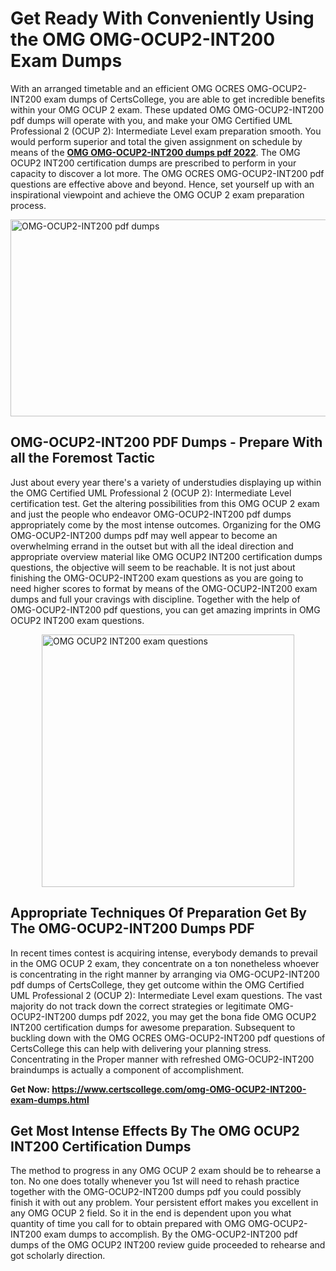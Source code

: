 <h1><strong>Get Ready With Conveniently Using the OMG OMG-OCUP2-INT200 Exam Dumps&nbsp;</strong></h1>
<p><span style="font-weight: 400;">With an arranged timetable and an efficient OMG OCRES OMG-OCUP2-INT200 exam dumps of CertsCollege, you are able to get incredible benefits within your OMG OCUP 2 exam. These updated OMG OMG-OCUP2-INT200 pdf dumps will operate with you, and make your OMG Certified UML Professional 2 (OCUP 2): Intermediate Level exam preparation smooth. You would perform superior and total the given assignment on schedule by means of the <strong><a href="https://www.certscollege.com/omg-OMG-OCUP2-INT200-exam-dumps.html">OMG OMG-OCUP2-INT200 dumps pdf 2022</a></strong>. The OMG OCUP2 INT200 certification dumps are prescribed to perform in your capacity to discover a lot more. The OMG OCRES OMG-OCUP2-INT200 pdf questions are effective above and beyond. Hence, set yourself up with an inspirational viewpoint and achieve the OMG OCUP 2 exam preparation process.&nbsp;</span></p>
<p><span style="font-weight: 400;"><img style="display: block; margin-left: auto; margin-right: auto;" src="https://i.ibb.co/CPDK3ps/Yellow-and-Blue-Initiative-Blog-Banner.png" alt="OMG-OCUP2-INT200 pdf dumps" width="559" height="315" /></span></p>
<h2><strong>OMG-OCUP2-INT200 PDF Dumps - Prepare With all the Foremost Tactic</strong></h2>
<p><span style="font-weight: 400;">Just about every year there's a variety of understudies displaying up within the OMG Certified UML Professional 2 (OCUP 2): Intermediate Level certification test. Get the altering possibilities from this OMG OCUP 2 exam and just the people who endeavor OMG-OCUP2-INT200 pdf dumps appropriately come by the most intense outcomes. Organizing for the OMG OMG-OCUP2-INT200 dumps pdf may well appear to become an overwhelming errand in the outset but with all the ideal direction and appropriate overview material like OMG OCUP2 INT200 certification dumps questions, the objective will seem to be reachable. It is not just about finishing the OMG-OCUP2-INT200 exam questions as you are going to need higher scores to format by means of the OMG-OCUP2-INT200 exam dumps and full your cravings with discipline. Together with the help of OMG-OCUP2-INT200 pdf questions, you can get amazing imprints in OMG OCUP2 INT200 exam questions.</span></p>
<p><span style="font-weight: 400;"><a href="https://tinyurl.com/y9d8zo8g"><img style="display: block; margin-left: auto; margin-right: auto;" src="https://i.ibb.co/9tMrhdY/Teacher-Appreciation-Invitation.png" alt="OMG OCUP2 INT200 exam questions " width="404" height="404" /></a></span></p>
<h2><strong>Appropriate Techniques Of Preparation Get By The OMG-OCUP2-INT200 Dumps PDF</strong></h2>
<p><span style="font-weight: 400;">In recent times contest is acquiring intense, everybody demands to prevail in the OMG OCUP 2 exam, they concentrate on a ton nonetheless whoever is concentrating in the right manner by arranging via OMG-OCUP2-INT200 pdf dumps of CertsCollege, they get outcome within the OMG Certified UML Professional 2 (OCUP 2): Intermediate Level exam questions. The vast majority do not track down the correct strategies or legitimate OMG-OCUP2-INT200 dumps pdf 2022, you may get the bona fide OMG OCUP2 INT200 certification dumps for awesome preparation. Subsequent to buckling down with the OMG OCRES OMG-OCUP2-INT200 pdf questions of CertsCollege this can help with delivering your planning stress. Concentrating in the Proper manner with refreshed OMG-OCUP2-INT200 braindumps is actually a component of accomplishment.</span></p>
<p><span style="font-weight: 400;"><strong>Get Now: <a href="https://www.certscollege.com/omg-OMG-OCUP2-INT200-exam-dumps.html">https://www.certscollege.com/omg-OMG-OCUP2-INT200-exam-dumps.html</a></strong></span></p>
<h2><strong>Get Most Intense Effects By The OMG OCUP2 INT200 Certification Dumps</strong></h2>
<p><span style="font-weight: 400;">The method to progress in any OMG OCUP 2 exam should be to rehearse a ton. No one does totally whenever you 1st will need to rehash practice together with the OMG-OCUP2-INT200 dumps pdf you could possibly finish it with out any problem. Your persistent effort makes you excellent in any OMG OCUP 2 field. So it in the end is dependent upon you what quantity of time you call for to obtain prepared with OMG OMG-OCUP2-INT200 exam dumps to accomplish. By the OMG-OCUP2-INT200 pdf dumps of the OMG OCUP2 INT200 review guide proceeded to rehearse and got scholarly direction.</span></p>
